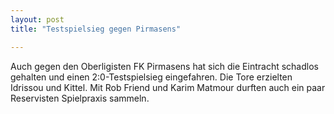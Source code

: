 ```yaml
---
layout: post
title: "Testspielsieg gegen Pirmasens"

---
```


Auch gegen den Oberligisten FK Pirmasens hat sich die Eintracht schadlos gehalten und einen 2:0-Testspielsieg eingefahren. Die Tore erzielten Idrissou und Kittel. Mit Rob Friend und Karim Matmour durften auch ein paar Reservisten Spielpraxis sammeln.


